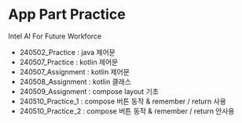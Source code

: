 # App Part Practice
Intel AI For Future Workforce

- 240502_Practice : java 제어문
- 240507_Practice : kotlin 제어문
- 240507_Assignment : kotlin 제어문
- 240508_Assignment : kotlin 클래스
- 240509_Assignment : compose layout 기초
- 240510_Practice_1 : compose 버튼 동작 & remember / return 사용
- 240510_Practice_2 : compose 버튼 동작 & remember / return 안사용
